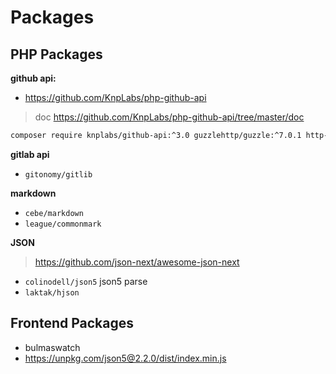 # Packages

## PHP Packages

**github api:**

- https://github.com/KnpLabs/php-github-api

> doc https://github.com/KnpLabs/php-github-api/tree/master/doc

```bash
composer require knplabs/github-api:^3.0 guzzlehttp/guzzle:^7.0.1 http-interop/http-factory-guzzle:^1.0
```

**gitlab api**

- `gitonomy/gitlib`

**markdown**

- `cebe/markdown`
- `league/commonmark`

**JSON**

> https://github.com/json-next/awesome-json-next

- `colinodell/json5` json5 parse
- `laktak/hjson` 

## Frontend Packages

- bulmaswatch
- https://unpkg.com/json5@2.2.0/dist/index.min.js